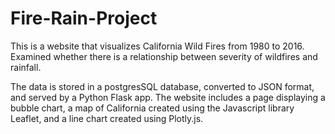 # Fire-Rain-Project

This is a website that visualizes California Wild Fires from 1980 to 2016. Examined whether there is a relationship between severity of wildfires and rainfall. 

The data is stored in a postgresSQL database, converted to JSON format, and served by a Python Flask app. The website includes a page displaying a bubble chart, a map of California created using the Javascript library Leaflet, and a line chart created using Plotly.js.
